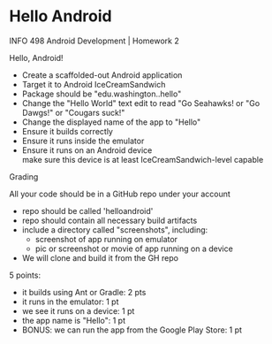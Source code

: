 # Hello Android
INFO 498 Android Development | Homework 2

Hello, Android!

* Create a scaffolded-out Android application
* Target it to Android IceCreamSandwich
* Package should be "edu.washington.<yourNetID>.hello"
* Change the "Hello World" text edit to read "Go Seahawks! or "Go Dawgs!" or "Cougars suck!"
* Change the displayed name of the app to "Hello"
* Ensure it builds correctly
* Ensure it runs inside the emulator
* Ensure it runs on an Android device  
make sure this device is at least IceCreamSandwich-level capable


Grading

All your code should be in a GitHub repo under your account
* repo should be called 'helloandroid'
* repo should contain all necessary build artifacts
* include a directory called "screenshots", including:
    * screenshot of app running on emulator
    * pic or screenshot or movie of app running on a device
* We will clone and build it from the GH repo  

5 points:
* it builds using Ant or Gradle: 2 pts
* it runs in the emulator: 1 pt
* we see it runs on a device: 1 pt
* the app name is "Hello": 1 pt
* BONUS: we can run the app from the Google Play Store: 1 pt
